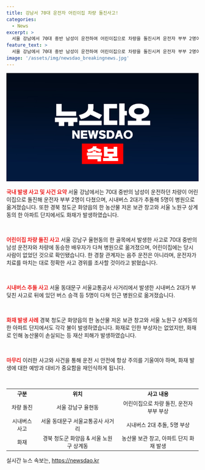 ```yaml
---
title: 강남서 70대 운전자 어린이집 차량 돌진사고!
categories:
  - News
excerpt: >
  서울 강남에서 70대 중반 남성이 운전하여 어린이집으로 차량을 돌진시켜 운전자 부부 2명이 다친 사고가 발생했습니다. 또 시내버스 2대가 충돌하여 5명이 병원으로 옮겨졌습니다. 청도군 화양읍에서는 농산물 창고가 화재로 손상을 입었고, 서울 노원구 상계동의 아파트 단지에서 차량 화재가 발생했습니다. 현재 경찰은 정확한 사고 경위를 조사 중입니다. (단어 수: 60, 문자 수: 374)
feature_text: >
  서울 강남에서 70대 중반 남성이 운전하여 어린이집으로 차량을 돌진시켜 운전자 부부 2명이 다친 사고가 발생했습니다. 또 시내버스 2대가 충돌하여 5명이 병원으로 옮겨졌습니다. 청도군 화양읍에서는 농산물 창고가 화재로 손상을 입었고, 서울 노원구 상계동의 아파트 단지에서 차량 화재가 발생했습니다. 현재 경찰은 정확한 사고 경위를 조사 중입니다. (단어 수: 60, 문자 수: 374)
image: '/assets/img/newsdao_breakingnews.jpg'
---
```


<p><img src="/assets/img/newsdao_breakingnews.jpg" alt="flaretime 속보" /></p>

<p><b><span style="color: #ee2323;">국내 발생 사고 및 사건 요약</span></b>
서울 강남에서는 70대 중반의 남성이 운전하던 차량이 어린이집으로 돌진해 운전자 부부 2명이 다쳤으며, 시내버스 2대가 추돌해 5명이 병원으로 옮겨졌습니다. 또한 경북 청도군 화양읍의 한 농산물 저온 보관 창고와 서울 노원구 상계동의 한 아파트 단지에서도 화재가 발생하였습니다.</p>

<p data-ke-size="size16">&nbsp;</p>

<p><b><span style="color: #ee2323;">어린이집 차량 돌진 사고</span></b>
서울 강남구 율현동의 한 골목에서 발생한 사고로 70대 중반의 남성 운전자와 차량에 동승한 배우자가 다쳐 병원으로 옮겨졌으며, 어린이집에는 당시 사람이 없었던 것으로 확인됐습니다. 한 경찰 관계자는 음주 운전은 아니라며, 운전자가 치료를 마치는 대로 정확한 사고 경위를 조사할 것이라고 밝혔습니다.</p>

<p data-ke-size="size16">&nbsp;</p>

<p><b><span style="color: #ee2323;">시내버스 추돌 사고</span></b>
서울 동대문구 서울교통공사 사거리에서 발생한 시내버스 2대가 부딪친 사고로 뒤에 있던 버스 승객 등 5명이 다쳐 인근 병원으로 옮겨졌습니다.</p>

<p data-ke-size="size16">&nbsp;</p>

<p><b><span style="color: #ee2323;">화재 발생 사례</span></b>
경북 청도군 화양읍의 한 농산물 저온 보관 창고와 서울 노원구 상계동의 한 아파트 단지에서도 각각 불이 발생하였습니다. 화재로 인한 부상자는 없었지만, 화재로 인해 농산물이 손실되는 등 재산 피해가 발생하였습니다.</p>

<p data-ke-size="size16">&nbsp;</p>

<p><b><span style="color: #ee2323;">마무리</span></b>
이러한 사고와 사건을 통해 운전 시 안전에 항상 주의를 기울여야 하며, 화재 발생에 대한 예방과 대비가 중요함을 재인식하게 됩니다.</p>

<p data-ke-size="size16">&nbsp;</p>

<table>
    <tbody>
        <tr>
            <td style="text-align: center; height: 17px;"><b>구분</b></td>
            <td style="text-align: center; height: 17px;"><b>위치</b></td>
            <td style="text-align: center; height: 17px;"><b>사고 내용</b></td>
        </tr>
        <tr>
            <td style="text-align: center; height: 17px;">차량 돌진</td>
            <td style="text-align: center; height: 17px;">서울 강남구 율현동</td>
            <td style="text-align: center; height: 17px;">어린이집으로 차량 돌진, 운전자 부부 부상</td>
        </tr>
        <tr>
            <td style="text-align: center; height: 17px;">시내버스 사고</td>
            <td style="text-align: center; height: 17px;">서울 동대문구 서울교통공사 사거리</td>
            <td style="text-align: center; height: 17px;">시내버스 2대 추돌, 5명 부상</td>
        </tr>
        <tr>
            <td style="text-align: center; height: 17px;">화재</td>
            <td style="text-align: center; height: 17px;">경북 청도군 화양읍 & 서울 노원구 상계동</td>
            <td style="text-align: center; height: 17px;">농산물 보관 창고, 아파트 단지 화재 발생</td>
        </tr>
    </tbody>
</table>
실시간 뉴스 속보는, <a href="https://newsdao.kr" rel="dofollow">https://newsdao.kr</a>


